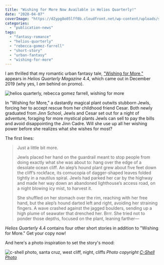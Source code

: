 ```yaml
---
title: "Wishing for More Now Available in Helios Quarterly!"
date: "2020-04-07"
coverImage: "https://d2ypg8o05lff0b.cloudfront.net/wp-content/uploads/sites/3/2020/03/05070059/Helios-739x1024.jpg"
categories:
  - "publication-news"
tags:
  - "fantasy-romance"
  - "helios-quarterly"
  - "rebecca-gomez-farrell"
  - "short-story"
  - "urban-fantasy"
  - "wishing-for-more"
---
```


I am thrilled that my romantic urban fantasy tale, ["Wishing for More,"](https://rebeccagomezfarrell.com/fiction/wishing-for-more) appears in _Helios Quarterly Magazine_ 4.4, which came out in December 2019 (why yes, I _am_ behind on promo).

![helios quarterly, rebecca gomez farrell, wishing for more](https://d2ypg8o05lff0b.cloudfront.net/wp-content/uploads/sites/3/2020/03/05070059/Helios-739x1024.jpg)

In "Wishing for More," a dastardly magical plant outwits stubborn Jewls, forcing her to accept rescue from her childhood friend Cesar. Both newly graduated from Jinn School, Jewls and Cesar set out for a night of adventure, foraging for more mystical plants Jewls can sell to pay the bills and avoid disappointing the Jinn Cadre. Will she use up all her wishing power before she realizes what she wishes for most?

The first lines:

> Just a little bit more.
>
> Jewls placed her hand on the guardrail meant to stop people from doing exactly what she was about to: hang over the edge of a desolate ocean cliff. An alep’s hound plant grew about five feet down the cliff’s rockface, its cornucopia of dagger-shaped leaves folded tightly in a nautilus spiral. Jewls had parked her car by the highway and made her way down an abandoned lighthouse’s access road, on a night blowing icy mist, to harvest it.
>
> She shuffled on her stomach over the rim, reaching with her free hand, but the alep’s hound darted left and right, avoiding her straining fingers. A wave crashed against the jagged boulders, sending up a high plume of seawater that drenched her. Brrr. She tried not to ponder those depths, focused on the plant, leaning farther—

_Helios Quarterly_ 4.4 contains four other short stories in addition to "Wishing for More." Get your copy now!

And here's a photo inspiration to set the story's mood:

![c-shell photo, santa cruz, west cliff, night, cliffs](https://d2ypg8o05lff0b.cloudfront.net/wp-content/uploads/sites/3/2020/04/07200316/wishing-for-more-photo-1024x683.jpg) *Photo copyright [C-Shell Photo](https://twitter.com/carlinschel)*

